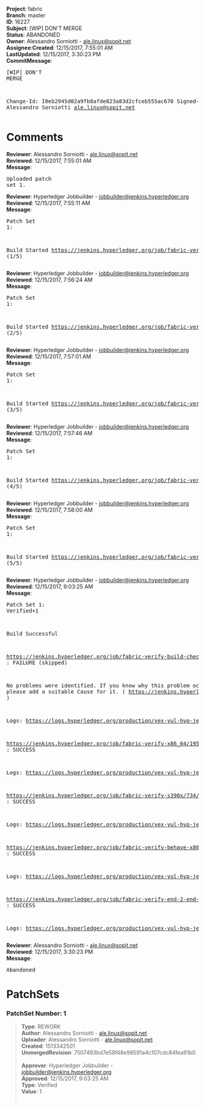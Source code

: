 <strong>Project</strong>: fabric</br><strong>Branch</strong>: master<br><strong>ID</strong>: 16227<br><strong>Subject</strong>: [WIP] DON'T MERGE<br><strong>Status</strong>: ABANDONED<br><strong>Owner</strong>: Alessandro Sorniotti - ale.linux@sopit.net<br><strong>Assignee</strong>:<strong>Created</strong>: 12/15/2017, 7:55:01 AM<br><strong>LastUpdated</strong>: 12/15/2017, 3:30:23 PM<br><strong>CommitMessage</strong>:<br><pre>[WIP] DON'T MERGE

Change-Id: I0eb2945d02a9fb8afde823a83d2cfceb555ac670
Signed-off-by: Alessandro Sorniotti <ale.linux@sopit.net>
</pre><h1>Comments</h1><strong>Reviewer</strong>: Alessandro Sorniotti - ale.linux@sopit.net<br><strong>Reviewed</strong>: 12/15/2017, 7:55:01 AM<br><strong>Message</strong>: <pre>Uploaded patch set 1.</pre><strong>Reviewer</strong>: Hyperledger Jobbuilder - jobbuilder@jenkins.hyperledger.org<br><strong>Reviewed</strong>: 12/15/2017, 7:55:11 AM<br><strong>Message</strong>: <pre>Patch Set 1:

Build Started https://jenkins.hyperledger.org/job/fabric-verify-s390x/734/ (1/5)</pre><strong>Reviewer</strong>: Hyperledger Jobbuilder - jobbuilder@jenkins.hyperledger.org<br><strong>Reviewed</strong>: 12/15/2017, 7:56:24 AM<br><strong>Message</strong>: <pre>Patch Set 1:

Build Started https://jenkins.hyperledger.org/job/fabric-verify-x86_64/19585/ (2/5)</pre><strong>Reviewer</strong>: Hyperledger Jobbuilder - jobbuilder@jenkins.hyperledger.org<br><strong>Reviewed</strong>: 12/15/2017, 7:57:01 AM<br><strong>Message</strong>: <pre>Patch Set 1:

Build Started https://jenkins.hyperledger.org/job/fabric-verify-behave-x86_64/13656/ (3/5)</pre><strong>Reviewer</strong>: Hyperledger Jobbuilder - jobbuilder@jenkins.hyperledger.org<br><strong>Reviewed</strong>: 12/15/2017, 7:57:46 AM<br><strong>Message</strong>: <pre>Patch Set 1:

Build Started https://jenkins.hyperledger.org/job/fabric-verify-end-2-end-x86_64/11282/ (4/5)</pre><strong>Reviewer</strong>: Hyperledger Jobbuilder - jobbuilder@jenkins.hyperledger.org<br><strong>Reviewed</strong>: 12/15/2017, 7:58:00 AM<br><strong>Message</strong>: <pre>Patch Set 1:

Build Started https://jenkins.hyperledger.org/job/fabric-verify-build-checks-x86_64/86/ (5/5)</pre><strong>Reviewer</strong>: Hyperledger Jobbuilder - jobbuilder@jenkins.hyperledger.org<br><strong>Reviewed</strong>: 12/15/2017, 9:03:25 AM<br><strong>Message</strong>: <pre>Patch Set 1: Verified+1

Build Successful 

https://jenkins.hyperledger.org/job/fabric-verify-build-checks-x86_64/86/ : FAILURE (skipped)

No problems were identified. If you know why this problem occurred, please add a suitable Cause for it. ( https://jenkins.hyperledger.org/job/fabric-verify-build-checks-x86_64/86/ )

Logs: https://logs.hyperledger.org/production/vex-yul-hyp-jenkins-3/fabric-verify-build-checks-x86_64/86

https://jenkins.hyperledger.org/job/fabric-verify-x86_64/19585/ : SUCCESS

Logs: https://logs.hyperledger.org/production/vex-yul-hyp-jenkins-3/fabric-verify-x86_64/19585

https://jenkins.hyperledger.org/job/fabric-verify-s390x/734/ : SUCCESS

Logs: https://logs.hyperledger.org/production/vex-yul-hyp-jenkins-3/fabric-verify-s390x/734

https://jenkins.hyperledger.org/job/fabric-verify-behave-x86_64/13656/ : SUCCESS

Logs: https://logs.hyperledger.org/production/vex-yul-hyp-jenkins-3/fabric-verify-behave-x86_64/13656

https://jenkins.hyperledger.org/job/fabric-verify-end-2-end-x86_64/11282/ : SUCCESS

Logs: https://logs.hyperledger.org/production/vex-yul-hyp-jenkins-3/fabric-verify-end-2-end-x86_64/11282</pre><strong>Reviewer</strong>: Alessandro Sorniotti - ale.linux@sopit.net<br><strong>Reviewed</strong>: 12/15/2017, 3:30:23 PM<br><strong>Message</strong>: <pre>Abandoned</pre><h1>PatchSets</h1><h3>PatchSet Number: 1</h3><blockquote><strong>Type</strong>: REWORK<br><strong>Author</strong>: Alessandro Sorniotti - ale.linux@sopit.net<br><strong>Uploader</strong>: Alessandro Sorniotti - ale.linux@sopit.net<br><strong>Created</strong>: 1513342501<br><strong>UnmergedRevision</strong>: 7507493bd7e58f48e98591a4c107cdc84fea91b0<br><br><strong>Approver</strong>: Hyperledger Jobbuilder - jobbuilder@jenkins.hyperledger.org<br><strong>Approved</strong>: 12/15/2017, 9:03:25 AM<br><strong>Type</strong>: Verified<br><strong>Value</strong>: 1<br><br></blockquote>